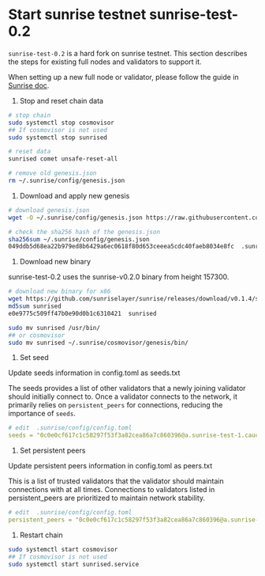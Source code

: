 # Start sunrise testnet sunrise-test-0.2

`sunrise-test-0.2` is a hard fork on sunrise testnet. This section describes the steps for existing full nodes and validators to support it.

When setting up a new full node or validator, please follow the guide in [Sunrise doc](https://docs.sunriselayer.io/run-a-sunrise-node/types/consensus).

1. Stop and reset chain data

```bash
# stop chain
sudo systemctl stop cosmovisor
## If cosmovisor is not used
sudo systemctl stop sunrised

# reset data
sunrised comet unsafe-reset-all

# remove old genesis.json
rm ~/.sunrise/config/genesis.json
```

1. Download and apply new genesis

```bash
# download genesis.json 
wget -O ~/.sunrise/config/genesis.json https://raw.githubusercontent.com/sunriselayer/network/main/sunrise-test-0.2/genesis.json

# check the sha256 hash of the genesis.json
sha256sum ~/.sunrise/config/genesis.json
049ddb5d68ea22b979ed8b6429a6ec0618f80d653ceeea5cdc40faeb8034e8fc  .sunrise/config/genesis.json
```

1. Download new binary

sunrise-test-0.2 uses the sunrise-v0.2.0 binary from height 157300.

```bash
# download new binary for x86
wget https://github.com/sunriselayer/sunrise/releases/download/v0.1.4/sunrised
md5sum sunrised
e0e9775c509ff47b0e90d0b1c6310421  sunrised

sudo mv sunrised /usr/bin/
## or cosmovisor
sudo mv sunrised ~/.sunrise/cosmovisor/genesis/bin/
```

1. Set seed

Update seeds information in config.toml as seeds.txt

The seeds provides a list of other validators that a newly joining validator should initially connect to.
Once a validator connects to the network, it primarily relies on `persistent_peers` for connections, reducing the importance of `seeds`.

```yml
# edit  .sunrise/config/config.toml
seeds = "0c0e0cf617c1c58297f53f3a82cea86a7c860396@a.sunrise-test-1.cauchye.net:26656"
```

1. Set persistent peers

Update persistent peers information in config.toml as peers.txt

This is a list of trusted validators that the validator should maintain connections with at all times.
Connections to validators listed in persistent_peers are prioritized to maintain network stability.

```yml
# edit  .sunrise/config/config.toml
persistent_peers = "0c0e0cf617c1c58297f53f3a82cea86a7c860396@a.sunrise-test-1.cauchye.net:26656,db223ecc4fba0e7135ba782c0fd710580c5213a6@a-node.sunrise-test-1.cauchye.net:26656,82bc2fdbfc735b1406b9da4181036ab9c44b63be@b-node.sunrise-test-1.cauchye.net:26656,18b9bc3dccfd64dc39459fbac52f7ae7809fd697@c-node.sunrise-test-1.cauchye.net:26656,66d225bb1225c66a8d0ce2f52369a8ba06ebddfc@d-node.sunrise-test-1.cauchye.net:26656"
```

1. Restart chain

```bash
sudo systemctl start cosmovisor
## If cosmovisor is not used
sudo systemctl start sunrised.service
```
